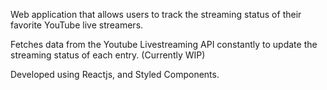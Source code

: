 Web application that allows users to track the streaming status of their favorite YouTube live streamers.

Fetches data from the Youtube Livestreaming API constantly to update the streaming status of each entry. (Currently WIP)

Developed using Reactjs, and Styled Components.
